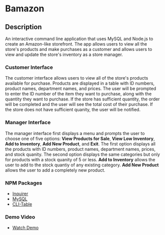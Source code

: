 # Bamazon

## Description

An interactive command line application that uses MySQL and Node.js to create an Amazon-like storefront. The app allows users to view all the store's products and make purchases as a customer and  allows users to view and update the store's inventory as a store manager.

### Customer Interface

The customer interface allows users to view all of the store's products available for purchase. Products are displayed in a table with ID numbers, product names, department names, and prices. The user will be prompted to enter the ID number of the item they want to purchase, along with the quantity they want to purchase. If the store has sufficient quantity, the order will be completed and the user will see the total cost of their purchase. If the store does not have sufficient quanity, the user will be notified. 

### Manager Interface 

The manager interface first displays a menu and prompts the user to choose one of five options: **View Products for Sale**, **View Low Inventory**, **Add to Inventory**, **Add New Product**, and **Exit**. The first option displays all the products with ID numbers, product names, department names, prices, and stock quanity. The second option displays the same categories but only for products with a stock quanity of 5 or less. **Add to Inventory** allows the user to add to the stock quantiy of any existing category. **Add New Product** allows the user to add a completely new product. 

### NPM Packages
* [Inquirer](https://www.npmjs.com/package/inquirer#methods)
* [MySQL](https://www.npmjs.com/package/mysql)
* [CLI-Table](https://www.npmjs.com/package/cli-table)

### Demo Video
* [Watch Demo](https://drive.google.com/file/d/1IhvzFj3fpuhyaw6tzhIffrDmBX553jka/view)
